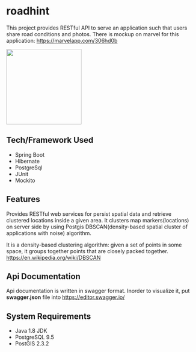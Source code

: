 # roadhint
This project provides RESTful API to serve an application such that users share road conditions and photos.
There is mockup on marvel for this application: https://marvelapp.com/306hd0b

<img src="http://gdurl.com/ZvyD" width="200">

## Tech/Framework Used
- Spring Boot
- Hibernate
- PostgreSql
- JUnit
- Mockito

## Features
Provides RESTful web services for persist spatial data and retrieve clustered locations inside a given area.
It clusters map markers(locations) on server side by using Postgis DBSCAN(density-based spatial cluster of applications with noise) algorithm.


It is a density-based clustering algorithm: given a set of points in some space, 
it groups together points that are closely packed together.
https://en.wikipedia.org/wiki/DBSCAN

## Api Documentation
Api documentation is written in swagger format.
Inorder to visualize it, put **swagger.json** file into https://editor.swagger.io/

## System Requirements
- Java 1.8 JDK
- PostgreSQL 9.5
- PostGIS 2.3.2
